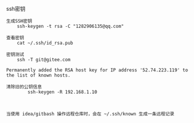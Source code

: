ssh密钥

    生成SSH密钥
        ssh-keygen -t rsa -C "1282906135@qq.com"
    
    查看密钥
        cat ~/.ssh/id_rsa.pub
        
    密钥测试
        ssh -T git@gitee.com
        
    Permanently added the RSA host key for IP address '52.74.223.119' to the list of known hosts.
    
    清除旧的公钥信息
            ssh-keygen -R 192.168.1.10 
            
            
            
    当使用 idea/gitbash 操作远程仓库时，会在 ~/.ssh/known 生成一条远程记录  
